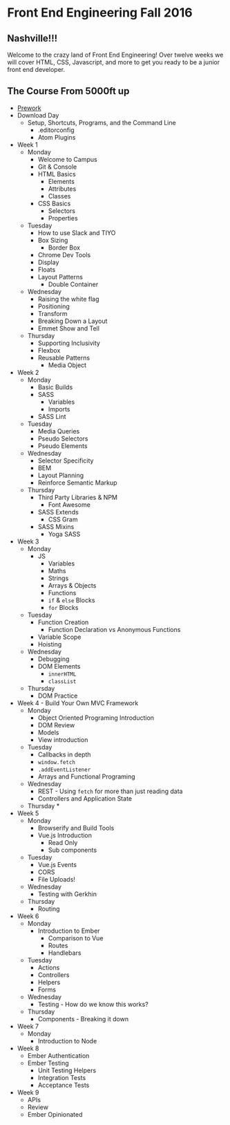 # Front End Engineering Fall 2016

## Nashville!!!

Welcome to the crazy land of Front End Engineering!
Over twelve weeks we will cover HTML, CSS, Javascript, and more to get you ready to be a junior front end developer.

## The Course From 5000ft up

* [Prework](prework/index.html)
* Download Day
  - Setup, Shortcuts, Programs, and the Command Line
    * .editorconfig
    * Atom Plugins
* Week 1
  - Monday
    * Welcome to Campus
    * Git & Console
    * HTML Basics
      - Elements
      - Attributes
      - Classes
    * CSS Basics
      - Selectors
      - Properties
  - Tuesday
    * How to use Slack and TIYO
    * Box Sizing
      - Border Box
    * Chrome Dev Tools
    * Display
    * Floats
    * Layout Patterns
      - Double Container
  - Wednesday
    * Raising the white flag
    * Positioning
    * Transform
    * Breaking Down a Layout
    * Emmet Show and Tell
  - Thursday
    * Supporting Inclusivity
    * Flexbox
    * Reusable Patterns
      - Media Object
* Week 2
  - Monday
    * Basic Builds
    * SASS
      - Variables
      - Imports
    * SASS Lint
  - Tuesday
    * Media Queries
    * Pseudo Selectors
    * Pseudo Elements
  - Wednesday
    * Selector Specificity
    * BEM
    * Layout Planning
    * Reinforce Semantic Markup
  - Thursday
    * Third Party Libraries & NPM
      - Font Awesome
    * SASS Extends
      - CSS Gram
    * SASS Mixins
      - Yoga SASS
* Week 3
  - Monday
    * JS
      - Variables
      - Maths
      - Strings
      - Arrays & Objects
      - Functions
      - `if` & `else` Blocks
      - `for` Blocks
  - Tuesday
    * Function Creation
      - Function Declaration vs Anonymous Functions
    * Variable Scope
    * Hoisting
  - Wednesday
    * Debugging
    * DOM Elements
      - `innerHTML`
      - `classList`
  - Thursday
    * DOM Practice
* Week 4 - Build Your Own MVC Framework
  - Monday
    * Object Oriented Programing Introduction
    * DOM Review
    * Models
    * View introduction
  - Tuesday
    * Callbacks in depth
    * `window.fetch`
    * `.addEventListener`
    * Arrays and Functional Programing
  - Wednesday
    * REST - Using `fetch` for more than just reading data
    * Controllers and Application State
  - Thursday
    *
* Week 5
  - Monday
    * Browserify and Build Tools
    * Vue.js Introduction
      - Read Only
      - Sub components
  - Tuesday
    * Vue.js Events
    * CORS
    * File Uploads!
  - Wednesday
    * Testing with Gerkhin
  - Thursday
    * Routing
* Week 6
  - Monday
    * Introduction to Ember
      - Comparison to Vue
      - Routes
      - Handlebars
  - Tuesday
    * Actions
    * Controllers
    * Helpers
    * Forms
  - Wednesday
    * Testing - How do we know this works?
  - Thursday
    * Components - Breaking it down
* Week 7
  - Monday
    * Introduction to Node
* Week 8
  - Ember Authentication
  - Ember Testing
    * Unit Testing Helpers
    + Integration Tests
    + Acceptance Tests
* Week 9
  - APIs
  - Review
  - Ember Opinionated
